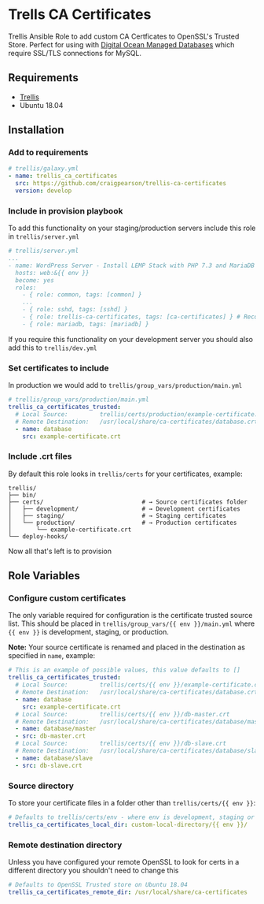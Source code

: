 Trells CA Certificates
=========

Trellis Ansible Role to add custom CA Certficates to OpenSSL's Trusted Store. Perfect for using with [Digital Ocean Managed Databases](https://m.do.co/c/fc096f22997f) which require SSL/TLS connections for MySQL.

Requirements
------------

- [Trellis](https://github.com/roots/trellis)
- Ubuntu 18.04

Installation
------------

### Add to requirements

```yaml
# trellis/galaxy.yml
- name: trellis_ca_certificates
  src: https://github.com/craigpearson/trellis-ca-certificates
  version: develop
```

### Include in provision playbook

To add this functionality on your staging/production servers include this role in `trellis/server.yml`

```yaml
# trellis/server.yml
...
- name: WordPress Server - Install LEMP Stack with PHP 7.3 and MariaDB MySQL
  hosts: web:&{{ env }}
  become: yes
  roles:
    - { role: common, tags: [common] }
    ...
    - { role: sshd, tags: [sshd] }
    - { role: trellis-ca-certificates, tags: [ca-certificates] } # Recommended inclusion point
    - { role: mariadb, tags: [mariadb] }
```

If you require this functionality on your development server you should also add this to `trellis/dev.yml`

### Set certificates to include

In production we would add to `trellis/group_vars/production/main.yml`

```yaml
# trellis/group_vars/production/main.yml
trellis_ca_certificates_trusted:
  # Local Source:         trellis/certs/production/example-certificate.crt
  # Remote Destination:   /usr/local/share/ca-certificates/database.crt
  - name: database
    src: example-certificate.crt
```

### Include .crt files

By default this role looks in `trellis/certs` for your certificates, example:

```shell
trellis/
├── bin/
├── certs/                            # → Source certificates folder
│   ├── development/                  # → Development certificates
│   ├── staging/                      # → Staging certificates
│   └── production/                   # → Production certificates
│       └── example-certificate.crt
└── deploy-hooks/
```

Now all that's left is to provision

Role Variables
--------------

### Configure custom certificates

The only variable required for configuration is the certificate trusted source list. This should be placed in `trellis/group_vars/{{ env }}/main.yml` where `{{ env }}` is development, staging, or production.

**Note:** Your source certificate is renamed and placed in the destination as specified in `name`, example:

```yaml
# This is an example of possible values, this value defaults to []
trellis_ca_certificates_trusted:
  # Local Source:         trellis/certs/{{ env }}/example-certificate.crt
  # Remote Destination:   /usr/local/share/ca-certificates/database.crt
  - name: database
    src: example-certificate.crt
  # Local Source:         trellis/certs/{{ env }}/db-master.crt
  # Remote Destination:   /usr/local/share/ca-certificates/database/master.crt
  - name: database/master
  - src: db-master.crt
  # Local Source:         trellis/certs/{{ env }}/db-slave.crt
  # Remote Destination:   /usr/local/share/ca-certificates/database/slave.crt
  - name: database/slave
  - src: db-slave.crt
```

### Source directory
To store your certificate files in a folder other than `trellis/certs/{{ env }}`:

```yaml
# Defaults to trellis/certs/env - where env is development, staging or production
trellis_ca_certificates_local_dir: custom-local-directory/{{ env }}/
```

### Remote destination directory
Unless you have configured your remote OpenSSL to look for certs in a different directory you shouldn't need to change this

```yaml
# Defaults to OpenSSL Trusted store on Ubuntu 18.04
trellis_ca_certificates_remote_dir: /usr/local/share/ca-certificates
```
